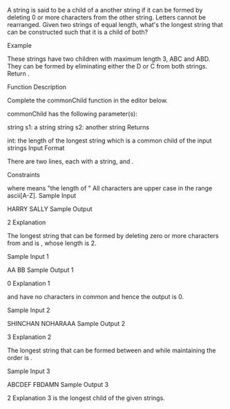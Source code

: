 A string is said to be a child of a another string if it can be formed by deleting 0 or more characters from the other string. Letters cannot be rearranged. Given two strings of equal length, what's the longest string that can be constructed such that it is a child of both?

Example



These strings have two children with maximum length 3, ABC and ABD. They can be formed by eliminating either the D or C from both strings. Return .

Function Description

Complete the commonChild function in the editor below.

commonChild has the following parameter(s):

string s1: a string
string s2: another string
Returns

int: the length of the longest string which is a common child of the input strings
Input Format

There are two lines, each with a string,  and .

Constraints

 where  means "the length of "
All characters are upper case in the range ascii[A-Z].
Sample Input

HARRY
SALLY
Sample Output

 2
Explanation

The longest string that can be formed by deleting zero or more characters from  and  is , whose length is 2.

Sample Input 1

AA
BB
Sample Output 1

0
Explanation 1

 and  have no characters in common and hence the output is 0.

Sample Input 2

SHINCHAN
NOHARAAA
Sample Output 2

3
Explanation 2

The longest string that can be formed between  and  while maintaining the order is .

Sample Input 3

ABCDEF
FBDAMN
Sample Output 3

2
Explanation 3
 is the longest child of the given strings.